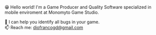 😁   Hello world! I'm a Game Producer and Quality Software specialized in mobile enviroment at Monomyto Game Studio.<br>

🔎   I can help you identify all bugs in your game.<br>
📫   Reach me: diofrancogd@gmail.com<br>

